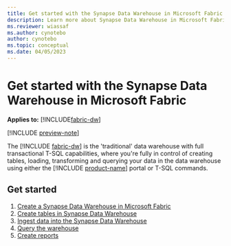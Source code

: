 ```yaml
---
title: Get started with the Synapse Data Warehouse in Microsoft Fabric
description: Learn more about Synapse Data Warehouse in Microsoft Fabric.
ms.reviewer: wiassaf
ms.author: cynotebo
author: cynotebo
ms.topic: conceptual
ms.date: 04/05/2023
---
```


# Get started with the Synapse Data Warehouse in Microsoft Fabric

**Applies to:** [!INCLUDE[fabric-dw](includes/applies-to-version/fabric-dw.md)]

[!INCLUDE [preview-note](../includes/preview-note.md)]

The [!INCLUDE [fabric-dw](includes/fabric-dw.md)] is the 'traditional' data warehouse with full transactional T-SQL capabilities, where you're fully in control of creating tables, loading, transforming and querying your data in the data warehouse using either the [!INCLUDE [product-name](../includes/product-name.md)] portal or T-SQL commands.

## Get started

1. [Create a Synapse Data Warehouse in Microsoft Fabric](create-warehouse.md)
1. [Create tables in Synapse Data Warehouse](create-table.md)
1. [Ingest data into the Synapse Data Warehouse](ingest-data.md)
1. [Query the warehouse](query-warehouse.md)
1. [Create reports](create-reports.md)